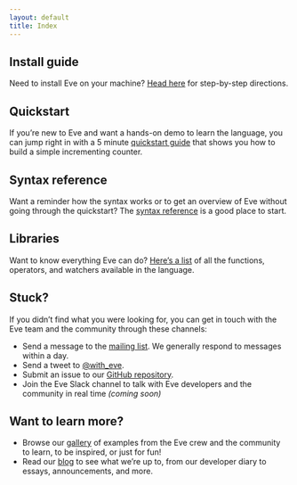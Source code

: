 ```yaml
---
layout: default
title: Index
---
```


## Install guide
Need to install Eve on your machine? [Head here](/v0.3/index.html) for step-by-step directions.

## Quickstart
If you’re new to Eve and want a hands-on demo to learn the language, you can jump right in with a 5 minute [quickstart guide](/v0.3/tutorials/quickstart/) that shows you how to build a simple incrementing counter.

## Syntax reference
Want a reminder how the syntax works or to get an overview of Eve without going through the quickstart? The [syntax reference](/v0.3/syntaxreference/) is a good place to start.

## Libraries
Want to know everything Eve can do? [Here’s a list](/v0.3/handbook/libraries/stdlib/) of all the functions, operators, and watchers available in the language.

## Stuck?
If you didn’t find what you were looking for, you can get in touch with the Eve team and the community through these channels:

- Send a message to the [mailing list](https://groups.google.com/forum/#!forum/eve-talk). We generally respond to messages within a day.
- Send a tweet to [@with_eve](https://twitter.com/with_eve/).
- Submit an issue to our [GitHub repository](https://github.com/witheve).
- Join the Eve Slack channel to talk with Eve developers and the community in real time _(coming soon)_

## Want to learn more?
- Browse our [gallery](https://github.com/witheve/eve-examples) of examples from the Eve crew and the community to learn, to be inspired, or just for fun!
- Read our [blog](http://incidentalcomplexity.com) to see what we’re up to, from our developer diary to essays, announcements, and more.
